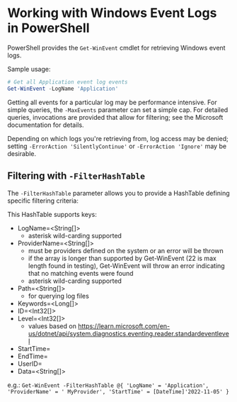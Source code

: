 # Working with Windows Event Logs in PowerShell
PowerShell provides the `Get-WinEvent` cmdlet for retrieving Windows event logs.

Sample usage:

``` PowerShell
# Get all Application event log events
Get-WinEvent -LogName 'Application'
```

Getting all events for a particular log may be performance intensive. For simple queries, the `-MaxEvents` parameter can set a simple cap. For detailed queries, invocations are provided that allow for filtering; see the Microsoft documentation for details.

Depending on which logs you're retrieving from, log access may be denied; setting `-ErrorAction 'SilentlyContinue'` or `-ErrorAction 'Ignore'` may be desirable.

## Filtering with `-FilterHashTable`
The `-FilterHashTable` parameter allows you to provide a HashTable defining specific filtering criteria:

This HashTable supports keys:
* LogName=<String[]>
    - asterisk wild-carding supported
* ProviderName=<String[]>
    - must be providers defined on the system or an error will be thrown
    - if the array is longer than supported by Get-WinEvent (22 is max length found in testing), Get-WinEvent will throw an error indicating that no matching events were found
    - asterisk wild-carding supported
* Path=<String[]>
    - for querying log files
* Keywords=<Long[]>
* ID=<Int32[]>
* Level=<Int32[]>
    - values based on https://learn.microsoft.com/en-us/dotnet/api/system.diagnostics.eventing.reader.standardeventlevel
* StartTime=<DateTime>
* EndTime=<DateTime>
* UserID=<SID>
* Data=<String[]>

e.g.: `Get-WinEvent -FilterHashTable @{ 'LogName' = 'Application', 'ProviderName' = ' MyProvider', 'StartTime' = [DateTime]'2022-11-05' }`